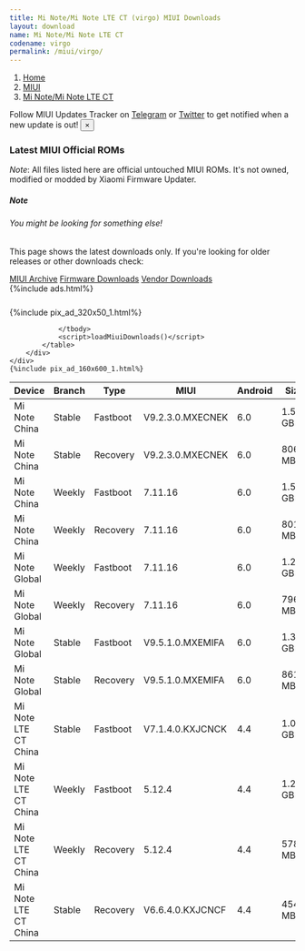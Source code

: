 ```yaml
---
title: Mi Note/Mi Note LTE CT (virgo) MIUI Downloads
layout: download
name: Mi Note/Mi Note LTE CT
codename: virgo
permalink: /miui/virgo/
---
```

<nav aria-label="breadcrumb">
    <ol class="breadcrumb">
        <li class="breadcrumb-item"><a href="/">Home</a></li>
        <li class="breadcrumb-item"><a href="/miui/">MIUI</a></li>
        <li class="breadcrumb-item active" aria-current="page"><a href="/miui/virgo/">Mi Note/Mi Note LTE CT</a></li>
    </ol>
</nav>
<div class="alert alert-primary alert-dismissible fade show" role="alert">
    Follow MIUI Updates Tracker on <a href="https://t.me/MIUIUpdatesTracker" class="alert-link">Telegram</a>
     or <a href="https://twitter.com/MiFwUpdater" class="alert-link">Twitter</a> to get notified when a new update is out!
    <button type="button" class="close" data-dismiss="alert" aria-label="Close">
        <span aria-hidden="true">&times;</span>
    </button>
</div>

### Latest MIUI Official ROMs
*Note*: All files listed here are official untouched MIUI ROMs. It's not owned, modified or modded by Xiaomi Firmware Updater.
<div class="card">
  <div class="card-body">
    <h5 class="card-title">Note</h5>
    <h6 class="card-subtitle mb-2 text-muted">You might be looking for something else!</h6>
    <p class="card-text">This page shows the latest downloads only.
     If you're looking for older releases or other downloads check:</p>
    <a href="/archive/miui/virgo/" class="card-link">MIUI Archive</a>
    <a href="/firmware/virgo/" class="card-link">Firmware Downloads</a>
    <a href="/vendor/virgo/" class="card-link">Vendor Downloads</a>
  </div>
</div>
{%include ads.html%}
<div class="row justify-content-center">
    <div class="col-10">
        <div class="table-responsive-md" style="margin-top: 25px;">
            {%include pix_ad_320x50_1.html%}
            <table id="miui" class="display dt-responsive nowrap compact table table-striped table-hover table-sm">
                <thead class="thead-dark">
                    <tr>
                        <th data-ref="device">Device</th>
                        <th data-ref="branch">Branch</th>
                        <th data-ref="type">Type</th>
                        <th data-ref="miui">MIUI</th>
                        <th data-ref="android">Android</th>
                        <th data-ref="size">Size</th>
                        <th data-ref="size">Date</th>
                        <th data-ref="link">Link</th>
                    </tr>
                </thead>
                <tbody>
                <tr><td>Mi Note China</td><td>Stable</td><td>Fastboot</td><td>V9.2.3.0.MXECNEK</td><td>6.0</td><td>1.5 GB</td><td>2018-09-07</td><td><a href="/miui/virgo/stable/V9.2.3.0.MXECNEK/">Download</a></td></tr>
<tr><td>Mi Note China</td><td>Stable</td><td>Recovery</td><td>V9.2.3.0.MXECNEK</td><td>6.0</td><td>806.1 MB</td><td>2018-09-07</td><td><a href="/miui/virgo/stable/V9.2.3.0.MXECNEK/">Download</a></td></tr>
<tr><td>Mi Note China</td><td>Weekly</td><td>Fastboot</td><td>7.11.16</td><td>6.0</td><td>1.5 GB</td><td>2018-10-14</td><td><a href="/miui/virgo/weekly/7.11.16/">Download</a></td></tr>
<tr><td>Mi Note China</td><td>Weekly</td><td>Recovery</td><td>7.11.16</td><td>6.0</td><td>801.8 MB</td><td>2018-10-14</td><td><a href="/miui/virgo/weekly/7.11.16/">Download</a></td></tr>
<tr><td>Mi Note Global</td><td>Weekly</td><td>Fastboot</td><td>7.11.16</td><td>6.0</td><td>1.2 GB</td><td>2018-10-14</td><td><a href="/miui/virgo/weekly/7.11.16/">Download</a></td></tr>
<tr><td>Mi Note Global</td><td>Weekly</td><td>Recovery</td><td>7.11.16</td><td>6.0</td><td>796.3 MB</td><td>2018-10-14</td><td><a href="/miui/virgo/weekly/7.11.16/">Download</a></td></tr>
<tr><td>Mi Note Global</td><td>Stable</td><td>Fastboot</td><td>V9.5.1.0.MXEMIFA</td><td>6.0</td><td>1.3 GB</td><td>2018-09-07</td><td><a href="/miui/virgo/stable/V9.5.1.0.MXEMIFA/">Download</a></td></tr>
<tr><td>Mi Note Global</td><td>Stable</td><td>Recovery</td><td>V9.5.1.0.MXEMIFA</td><td>6.0</td><td>861.3 MB</td><td>2018-09-07</td><td><a href="/miui/virgo/stable/V9.5.1.0.MXEMIFA/">Download</a></td></tr>
<tr><td>Mi Note LTE CT China</td><td>Stable</td><td>Fastboot</td><td>V7.1.4.0.KXJCNCK</td><td>4.4</td><td>1.0 GB</td><td>2016-01-05</td><td><a href="/miui/virgo/stable/V7.1.4.0.KXJCNCK/">Download</a></td></tr>
<tr><td>Mi Note LTE CT China</td><td>Weekly</td><td>Fastboot</td><td>5.12.4</td><td>4.4</td><td>1.2 GB</td><td>2015-11-26</td><td><a href="/miui/virgo/weekly/5.12.4/">Download</a></td></tr>
<tr><td>Mi Note LTE CT China</td><td>Weekly</td><td>Recovery</td><td>5.12.4</td><td>4.4</td><td>578.1 MB</td><td>2015-12-04</td><td><a href="/miui/virgo/weekly/5.12.4/">Download</a></td></tr>
<tr><td>Mi Note LTE CT China</td><td>Stable</td><td>Recovery</td><td>V6.6.4.0.KXJCNCF</td><td>4.4</td><td>454.6 MB</td><td>2016-08-23</td><td><a href="/miui/virgo/stable/V6.6.4.0.KXJCNCF/">Download</a></td></tr>

                </tbody>
                <script>loadMiuiDownloads()</script>
            </table>
        </div>
    </div>
    {%include pix_ad_160x600_1.html%}
</div>
